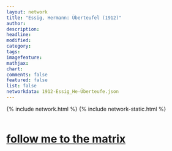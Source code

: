```yaml
---
layout: network
title: "Essig, Hermann: Überteufel (1912)"
author:
description:
headline:
modified:
category:
tags: 
imagefeature: 
mathjax: 
chart: 
comments: false
featured: false
list: false
networkdata: 1912-Essig_He-Überteufe.json
---
```

{% include network.html %}
{% include network-static.html %}
<div class="row">
  <div class="small-5 small-centered columns"><a href="/matrix46"><h1>follow me to the matrix</h1></a>
</div>
</div>

